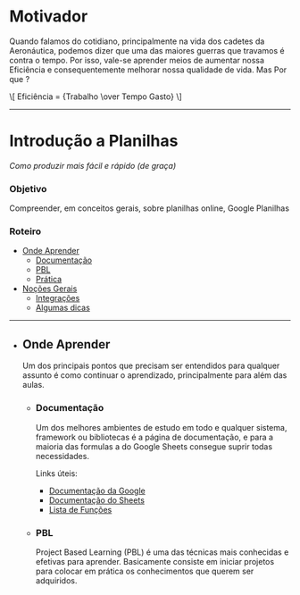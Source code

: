 # Motivador

Quando falamos do cotidiano, principalmente na vida dos cadetes da Aeronáutica, podemos dizer que uma das maiores guerras que travamos é contra o tempo. Por isso, vale-se aprender meios de aumentar nossa Eficiência e consequentemente melhorar nossa qualidade de vida. Mas Por que ?

\\[ Eficiência = {Trabalho \over Tempo Gasto} \\]

---

# Introdução a Planilhas

_Como produzir mais fácil e rápido (de graça)_

### Objetivo

Compreender, em conceitos gerais, sobre planilhas online, Google Planilhas

### Roteiro

- [Onde Aprender](Introduction.md#onde-aprender)
  - [Documentação](Introduction.md#documentação)
  - [PBL](Introduction.md#pbl)
  - [Prática](Introduction.md#prática)
- [Noções Gerais](Introduction.md#noções-gerais)
  - [Integrações](Introduction.md#integrações)
  - [Algumas dicas](Introduction.md#algumas-dicas)

---

- ## Onde Aprender

  Um dos principais pontos que precisam ser entendidos para qualquer assunto é como continuar o aprendizado, principalmente para além das aulas.

  - ### Documentação

    Um dos melhores ambientes de estudo em todo e qualquer sistema, framework ou bibliotecas é a página de documentação, e para a maioria das formulas a do Google Sheets consegue suprir todas necessidades.

    Links úteis:

    - [Documentação da Google](https://support.google.com/docs)
    - [Documentação do Sheets](https://support.google.com/docs/topic/9054603)
    - [Lista de Funções](https://support.google.com/docs/table/25273)

  - ### PBL

    Project Based Learning (PBL) é uma das técnicas mais conhecidas e efetivas para aprender. Basicamente consiste em iniciar projetos para colocar em prática os conhecimentos que querem ser adquiridos.
